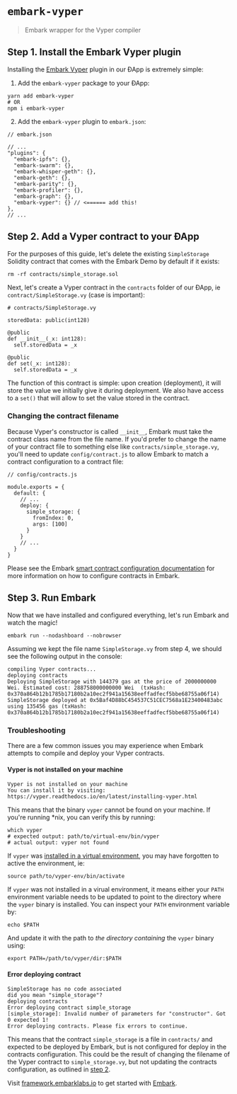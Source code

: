 # `embark-vyper`

> Embark wrapper for the Vyper compiler

## Step 1. Install the Embark Vyper plugin
Installing the [Embark Vyper](https://github.com/embarklabs/embark/blob/master/packages/plugins/vyper/README.md) plugin in our &ETH;App is extremely simple:
1. Add the `embark-vyper` package to your &ETH;App:
```
yarn add embark-vyper
# OR
npm i embark-vyper
```
2. Add the `embark-vyper` plugin to `embark.json`:
```
// embark.json

// ...
"plugins": {
  "embark-ipfs": {},
  "embark-swarm": {},
  "embark-whisper-geth": {},
  "embark-geth": {},
  "embark-parity": {},
  "embark-profiler": {},
  "embark-graph": {},
  "embark-vyper": {} // <====== add this!
},
// ...
```

## Step 2. Add a Vyper contract to your &ETH;App
For the purposes of this guide, let's delete the existing `SimpleStorage` Solidity contract that comes with the Embark Demo by default if it exists:
```
rm -rf contracts/simple_storage.sol
```
Next, let's create a Vyper contract in the `contracts` folder of our &ETH;App, ie `contract/SimpleStorage.vy` (case is important):
```
# contracts/SimpleStorage.vy

storedData: public(int128)

@public
def __init__(_x: int128):
  self.storedData = _x

@public
def set(_x: int128):
  self.storedData = _x
```
The function of this contract is simple: upon creation (deployment), it will store the value we initially give it during deployment. We also have access to a `set()` that will allow to set the value stored in the contract.

### Changing the contract filename
Because Vyper's constructor is called `__init__`, Embark must take the contract class name from the file name. If you'd prefer to change the name of your contract file to something else like `contracts/simple_storage.vy`, you'll need to update `config/contract.js` to allow Embark to match a contract configuration to a contract file:
```
// config/contracts.js

module.exports = {
  default: {
    // ...
    deploy: {
      simple_storage: {
        fromIndex: 0,
        args: [100]
      }
    }
    // ...
  }
}
```
Please see the Embark [smart contract configuration documentation](https://framework.embarklabs.io/docs/contracts_configuration.html) for more information on how to configure contracts in Embark.

## Step 3. Run Embark
Now that we have installed and configured everything, let's run Embark and watch the magic!
```
embark run --nodashboard --nobrowser
```
Assuming we kept the file name `SimpleStorage.vy` from step 4, we should see the following output in the console:
```
compiling Vyper contracts...
deploying contracts
Deploying SimpleStorage with 144379 gas at the price of 2000000000 Wei. Estimated cost: 288758000000000 Wei  (txHash: 0x370a864b12b1785b17180b2a10ec2f941a15638eeffadfecf5bbe68755a06f14)
SimpleStorage deployed at 0x5Baf4D88bC454537C51CEC7568a1E23400483abc using 135456 gas (txHash: 0x370a864b12b1785b17180b2a10ec2f941a15638eeffadfecf5bbe68755a06f14)
```

### Troubleshooting
There are a few common issues you may experience when Embark attempts to compile and deploy your Vyper contracts.

#### Vyper is not installed on your machine
```
Vyper is not installed on your machine
You can install it by visiting: https://vyper.readthedocs.io/en/latest/installing-vyper.html
```
This means that the binary `vyper` cannot be found on your machine. If you're running *nix, you can verify this by running:
```
which vyper
# expected output: path/to/virtual-env/bin/vyper
# actual output: vyper not found
```
If `vyper` was [installed in a virtual environment](https://vyper.readthedocs.io/en/latest/installing-vyper.html#creating-a-virtual-environment), you may have forgotten to active the environment, ie:
```
source path/to/vyper-env/bin/activate
```
If `vyper` was not installed in a virual environment, it means either your `PATH` environment variable needs to be updated to point to the directory where the `vyper` binary is installed. You can inspect your `PATH` environment variable by:
```
echo $PATH
```
And update it with the path to *the directory containing* the `vyper` binary using:
```
export PATH=/path/to/vyper/dir:$PATH
```

#### Error deploying contract
```
SimpleStorage has no code associated
did you mean "simple_storage"?
deploying contracts
Error deploying contract simple_storage
[simple_storage]: Invalid number of parameters for "constructor". Got 0 expected 1!
Error deploying contracts. Please fix errors to continue.
```
This means that the contract `simple_storage` is a file in `contracts/` and expected to be deployed by Embark, but is not configured for deploy in the contracts configuration. This could be the result of changing the filename of the Vyper contract to `simple_storage.vy`, but not updating the contracts configuration, as outlined in [step 2](#Changing-the-contract-filename).


Visit [framework.embarklabs.io](https://framework.embarklabs.io/) to get started with
[Embark](https://github.com/embarklabs/embark).

